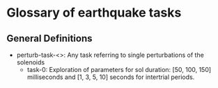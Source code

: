 # Glossary of earthquake tasks
## General Definitions
- perturb-task-<>: Any task referring to single perturbations of the solenoids
  - task-0: Exploration of parameters for sol duration: [50, 100, 150] milliseconds and [1, 3, 5, 10] seconds for intertrial periods. 

